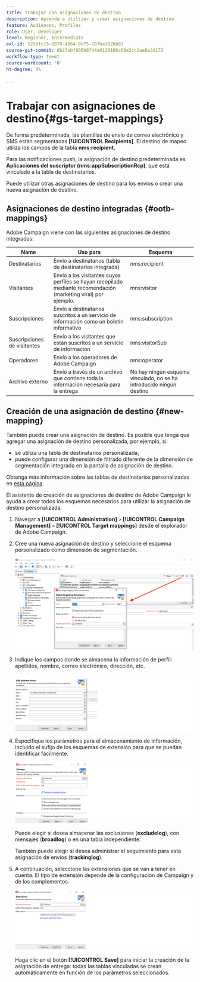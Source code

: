 ```yaml
---
title: Trabajar con asignaciones de destino
description: Aprenda a utilizar y crear asignaciones de destino
feature: Audiences, Profiles
role: User, Developer
level: Beginner, Intermediate
exl-id: 5256fc15-1878-4064-9c75-7876a3826b83
source-git-commit: db27abf860b0744a4120166c68e2cc2ae8a3d172
workflow-type: tm+mt
source-wordcount: '0'
ht-degree: 0%

---
```


# Trabajar con asignaciones de destino{#gs-target-mappings}

De forma predeterminada, las plantillas de envío de correo electrónico y SMS están segmentadas **[!UICONTROL Recipients]**. El destino de mapeo utiliza los campos de la tabla **nms:recipient.**

Para las notificaciones push, la asignación de destino predeterminada es **Aplicaciones del suscriptor (nms:appSubscriptionRcp)**, que está vinculado a la tabla de destinatarios.

Puede utilizar otras asignaciones de destino para los envíos o crear una nueva asignación de destino.

## Asignaciones de destino integradas {#ootb-mappings}

Adobe Campaign viene con las siguientes asignaciones de destino integradas:

| Name | Uso para | Esquema |
|---|---|---|
| Destinatarios | Envío a destinatarios (tabla de destinatarios integrada) | nms:recipient |
| Visitantes | Envío a los visitantes cuyos perfiles se hayan recopilado mediante recomendación (marketing viral) por ejemplo. | mns:visitor |
| Suscripciones | Envío a destinatarios suscritos a un servicio de información como un boletín informativo | nms:subscription |
| Suscripciones de visitantes | Envío a los visitantes que están suscritos a un servicio de información | nms:visitorSub |
| Operadores | Envío a los operadores de Adobe Campaign | nms:operator |
| Archivo externo | Envío a través de un archivo que contiene toda la información necesaria para la entrega | No hay ningún esquema vinculado, no se ha introducido ningún destino |

## Creación de una asignación de destino {#new-mapping}

También puede crear una asignación de destino. Es posible que tenga que agregar una asignación de destino personalizada, por ejemplo, si:

* se utiliza una tabla de destinatarios personalizada,
* puede configurar una dimensión de filtrado diferente de la dimensión de segmentación integrada en la pantalla de asignación de destino.

Obtenga más información sobre las tablas de destinatarios personalizadas en [esta página](../dev/custom-recipient.md).

El asistente de creación de asignaciones de destino de Adobe Campaign le ayuda a crear todos los esquemas necesarios para utilizar la asignación de destino personalizada.

1. Navegar a **[!UICONTROL Administration]** `>` **[!UICONTROL Campaign Management]** `>` **[!UICONTROL Target mappings]** desde el explorador de Adobe Campaign.

1. Cree una nueva asignación de destino y seleccione el esquema personalizado como dimensión de segmentación.

   ![](assets/new-target-mapping.png)


1. Indique los campos donde se almacena la información de perfil: apellidos, nombre, correo electrónico, dirección, etc.

   ![](assets/wf_new_mapping_define_join.png)

1. Especifique los parámetros para el almacenamiento de información, incluido el sufijo de los esquemas de extensión para que se puedan identificar fácilmente.

   ![](assets/wf_new_mapping_define_names.png)

   Puede elegir si desea almacenar las exclusiones (**excludelog**), con mensajes (**broadlog**) o en una tabla independiente.

   También puede elegir si desea administrar el seguimiento para esta asignación de envíos (**trackinglog**).

1. A continuación, seleccione las extensiones que se van a tener en cuenta. El tipo de extensión depende de la configuración de Campaign y de los complementos.

   ![](assets/wf_new_mapping_define_extensions.png)

   Haga clic en el botón **[!UICONTROL Save]** para iniciar la creación de la asignación de entrega: todas las tablas vinculadas se crean automáticamente en función de los parámetros seleccionados.
